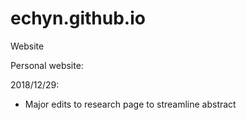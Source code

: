 # echyn.github.io
Website

Personal website:

2018/12/29: 

- Major edits to research page to streamline abstract
